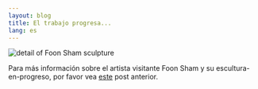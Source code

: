 ```yaml
---
layout: blog
title: El trabajo progresa...
lang: es
---
```


![detail of Foon Sham sculpture]({{site_url}}/images/20160602_1.jpg)


Para más información sobre el artista visitante Foon Sham y su escultura-en-progreso, por favor vea <a href="http://mtcharte.net/2016/04/19/Visiting-Artist-Foon-Sham/">este</a> post anterior.
